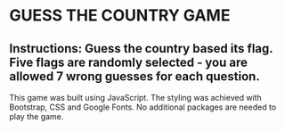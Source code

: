 # GUESS THE COUNTRY GAME

## Instructions: Guess the country based its flag. Five flags are randomly selected - you are allowed 7 wrong guesses for each question.

This game was built using JavaScript.  The styling was achieved with Bootstrap, CSS and Google Fonts.  No additional packages are needed to play the game.  

